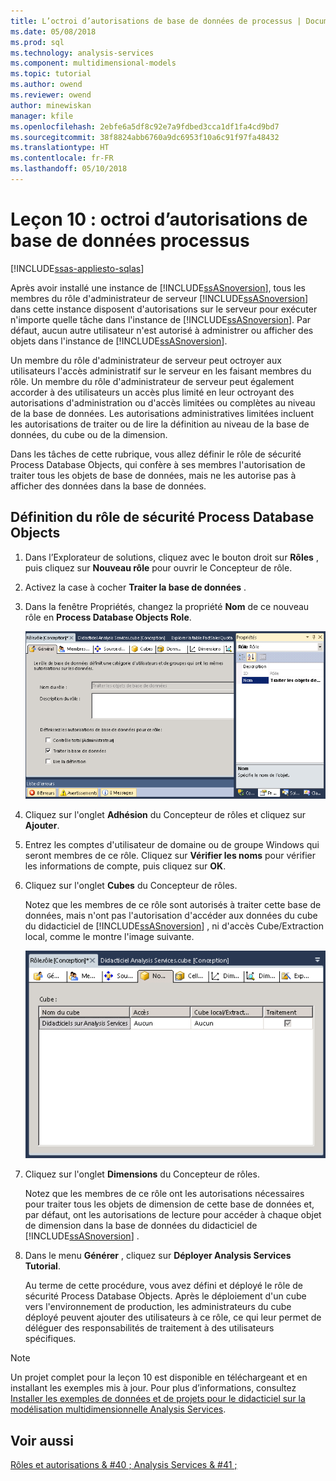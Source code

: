 ```yaml
---
title: L’octroi d’autorisations de base de données de processus | Documents Microsoft
ms.date: 05/08/2018
ms.prod: sql
ms.technology: analysis-services
ms.component: multidimensional-models
ms.topic: tutorial
ms.author: owend
ms.reviewer: owend
author: minewiskan
manager: kfile
ms.openlocfilehash: 2ebfe6a5df8c92e7a9fdbed3cca1df1fa4cd9bd7
ms.sourcegitcommit: 38f8824abb6760a9dc6953f10a6c91f97fa48432
ms.translationtype: HT
ms.contentlocale: fr-FR
ms.lasthandoff: 05/10/2018
---
```

# <a name="lesson-10---granting-process-database-permissions"></a>Leçon 10 : octroi d’autorisations de base de données processus
[!INCLUDE[ssas-appliesto-sqlas](../includes/ssas-appliesto-sqlas.md)]

Après avoir installé une instance de [!INCLUDE[ssASnoversion](../includes/ssasnoversion-md.md)], tous les membres du rôle d'administrateur de serveur [!INCLUDE[ssASnoversion](../includes/ssasnoversion-md.md)] dans cette instance disposent d'autorisations sur le serveur pour exécuter n'importe quelle tâche dans l'instance de [!INCLUDE[ssASnoversion](../includes/ssasnoversion-md.md)]. Par défaut, aucun autre utilisateur n'est autorisé à administrer ou afficher des objets dans l'instance de [!INCLUDE[ssASnoversion](../includes/ssasnoversion-md.md)].  
  
Un membre du rôle d'administrateur de serveur peut octroyer aux utilisateurs l'accès administratif sur le serveur en les faisant membres du rôle. Un membre du rôle d'administrateur de serveur peut également accorder à des utilisateurs un accès plus limité en leur octroyant des autorisations d'administration ou d'accès limitées ou complètes au niveau de la base de données. Les autorisations administratives limitées incluent les autorisations de traiter ou de lire la définition au niveau de la base de données, du cube ou de la dimension.  
  
Dans les tâches de cette rubrique, vous allez définir le rôle de sécurité Process Database Objects, qui confère à ses membres l'autorisation de traiter tous les objets de base de données, mais ne les autorise pas à afficher des données dans la base de données.  
  
## <a name="defining-a-process-database-objects-security-role"></a>Définition du rôle de sécurité Process Database Objects  
  
1.  Dans l’Explorateur de solutions, cliquez avec le bouton droit sur **Rôles** , puis cliquez sur **Nouveau rôle** pour ouvrir le Concepteur de rôle.  
  
2.  Activez la case à cocher **Traiter la base de données** .  
  
3.  Dans la fenêtre Propriétés, changez la propriété **Nom** de ce nouveau rôle en **Process Database Objects Role**.  
  
    ![Concepteur de rôle](../analysis-services/media/l10-security-1.png "Concepteur de rôle")  
  
4.  Cliquez sur l'onglet **Adhésion** du Concepteur de rôles et cliquez sur **Ajouter**.  
  
5.  Entrez les comptes d'utilisateur de domaine ou de groupe Windows qui seront membres de ce rôle. Cliquez sur **Vérifier les noms** pour vérifier les informations de compte, puis cliquez sur **OK**.  
  
6.  Cliquez sur l'onglet **Cubes** du Concepteur de rôles.  
  
    Notez que les membres de ce rôle sont autorisés à traiter cette base de données, mais n'ont pas l'autorisation d'accéder aux données du cube du didacticiel de [!INCLUDE[ssASnoversion](../includes/ssasnoversion-md.md)] , ni d'accès Cube/Extraction local, comme le montre l'image suivante.  
  
    ![Onglet cubes du Concepteur de rôle](../analysis-services/media/l10-security-2.png "onglet Cubes du Concepteur de rôle")  
  
7.  Cliquez sur l'onglet **Dimensions** du Concepteur de rôles.  
  
    Notez que les membres de ce rôle ont les autorisations nécessaires pour traiter tous les objets de dimension de cette base de données et, par défaut, ont les autorisations de lecture pour accéder à chaque objet de dimension dans la base de données du didacticiel de [!INCLUDE[ssASnoversion](../includes/ssasnoversion-md.md)] .  
  
8.  Dans le menu **Générer** , cliquez sur **Déployer Analysis Services Tutorial**.  
  
    Au terme de cette procédure, vous avez défini et déployé le rôle de sécurité Process Database Objects. Après le déploiement d'un cube vers l'environnement de production, les administrateurs du cube déployé peuvent ajouter des utilisateurs à ce rôle, ce qui leur permet de déléguer des responsabilités de traitement à des utilisateurs spécifiques.  
  
> [!NOTE]  
> Un projet complet pour la leçon 10 est disponible en téléchargeant et en installant les exemples mis à jour. Pour plus d’informations, consultez [Installer les exemples de données et de projets pour le didacticiel sur la modélisation multidimensionnelle Analysis Services](../analysis-services/install-sample-data-and-projects.md).  
  
## <a name="see-also"></a>Voir aussi  
[Rôles et autorisations & #40 ; Analysis Services & #41 ;](../analysis-services/multidimensional-models/roles-and-permissions-analysis-services.md)  
  
  
  
